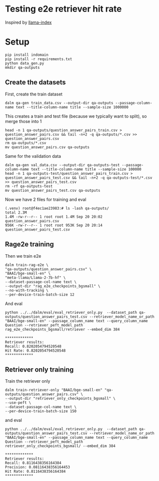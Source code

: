 # Testing e2e retriever hit rate


Inspired by [llama-index](https://gpt-index.readthedocs.io/en/latest/examples/finetuning/embeddings/finetune_embedding_adapter.html)

# Setup

```shell
pip install indomain
pip install -r requirements.txt
python data_gen.py
mkdir qa-outputs
```

## Create the datasets
First, create the train dataset
```shell
dalm qa-gen train_data.csv --output-dir qa-outputs --passage-column-name text --title-column-name title --sample-size 1000000
```
This creates a train and test file (because we typically want to split), so merge those into 1
```shell
head -n 1 qa-outputs/question_answer_pairs_train.csv > question_answer_pairs.csv && tail -n+2 -q qa-outputs/*.csv >> question_answer_pairs.csv
rm qa-outputs/*.csv
mv question_answer_pairs.csv qa-outputs
```

Same for the validation data
```shell
dalm qa-gen val_data.csv --output-dir qa-outputs-test --passage-column-name text --title-column-name title --sample-size 100000
head -n 1 qa-outputs-test/question_answer_pairs_train.csv > question_answer_pairs_test.csv && tail -n+2 -q qa-outputs-test/*.csv >> question_answer_pairs_test.csv
rm -rf qa-outputs-test
mv question_answer_pairs_test.csv qa-outputs
```

Now we have 2 files for training and eval
```shell
(.venv) root@f4ec1ae23983:# ls -lash qa-outputs/
total 2.3M
1.4M -rw-r--r-- 1 root root 1.4M Sep 20 20:02 question_answer_pairs.csv
956K -rw-r--r-- 1 root root 953K Sep 20 20:14 question_answer_pairs_test.csv
```

## Rage2e training

Then we train e2e
```shell
dalm train-rag-e2e \
"qa-outputs/question_answer_pairs.csv" \
"BAAI/bge-small-en" \
"meta-llama/Llama-2-7b-hf" \
--dataset-passage-col-name text \
--output-dir "rag_e2e_checkpoints_bgsmall" \
--no-with-tracking \
--per-device-train-batch-size 12
```

And eval
```
python ../../dalm/eval/eval_retriever_only.py  --dataset_path qa-outputs/question_answer_pairs_test.csv --retriever_model_name_or_path "BAAI/bge-small-en" --passage_column_name text --query_column_name Question --retriever_peft_model_path rag_e2e_checkpoints_bgsmall/retriever --embed_dim 384

*************
Retriever results:
Recall: 0.8202054794520548
Hit Rate: 0.8202054794520548
*************
```



## Retriever only training

Train the retriever only
```
dalm train-retriever-only "BAAI/bge-small-en" "qa-outputs/question_answer_pairs.csv" \
--output-dir "retriever_only_checkpoints_bgsmall" \
--use-peft \
--dataset-passage-col-name text \
--per-device-train-batch-size 150
```

and eval
```
python ../../dalm/eval/eval_retriever_only.py  --dataset_path qa-outputs/question_answer_pairs_test.csv --retriever_model_name_or_path "BAAI/bge-small-en" --passage_column_name text --query_column_name Question --retriever_peft_model_path retriever_only_checkpoints_bgsmall/ --embed_dim 384

*************
Retriever results:
Recall: 0.8116438356164384
Precision: 0.08116438356164453
Hit Rate: 0.8116438356164384
*************
```